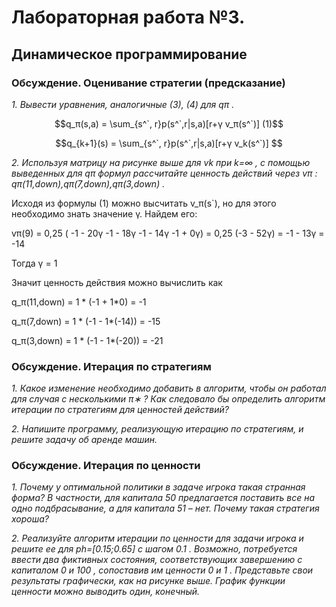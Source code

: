 ﻿# Лабораторная работа №3. 
## Динамическое программирование 

### Обсуждение. Оценивание cтратегии (предcказание)

*1. Вывести уравнения, аналогичные (3), (4) для  qπ .*

```math
q_π(s,a) = \sum_{s^`, r}p(s^`,r|s,a)[r+γ v_π(s^`)]      (1)
```
```math
q_{k+1}(s) = \sum_{s^`, r}p(s^`,r|s,a)[r+γ v_k(s^`)] 
```

*2. Используя матрицу на рисунке выше для  vk  при  k=∞ , с помощью выведенных для  qπ  формул рассчитайте ценность действий через  vπ :  qπ(11,down),qπ(7,down),qπ(3,down) .*

Исходя из формулы (1) можно высчитать v_π(s`), но для этого необходимо знать значение γ. Найдем его:


 vπ(9) =  0,25 ( -1 - 20γ -1 - 18γ -1 - 14γ -1 + 0γ) = 0,25 (-3 - 52γ) = -1 - 13γ = -14

Тогда γ = 1

Значит ценность действия можно вычислить как

q_π(11,down) = 1 * (-1 + 1*0) = -1

q_π(7,down) = 1 * (-1 - 1\*(-14)) = -15

q_π(3,down) = 1 * (-1 - 1\*(-20)) = -21


### Обсуждение. Итерация по стратегиям

*1. Какое изменение необходимо добавить в алгоритм, чтобы он работал для случая с несколькими  π∗ ? Как следовало бы определить алгоритм итерации по стратегиям для ценностей действий?*

*2. Напишите программу, реализующую итерацию по стратегиям, и решите задачу об аренде машин.*

### Обсуждение. Итерация по ценности

*1. Почему у оптимальной политики в задаче игрока такая странная форма? В частности, для капитала  50  предлагается поставить все на одно подбрасывание, а для капитала  51  – нет. Почему такая стратегия хороша?*

*2. Реализуйте алгоритм итерации по ценности для задачи игрока и решите ее для  ph=[0.15;0.65]  с шагом  0.1 . Возможно, потребуется ввести два фиктивных состояния, соответствующих завершению с капиталом  0  и  100 , сопоставив им ценности  0  и  1 . Представьте свои результаты графически, как на рисунке выше. График функции ценности можно выводить один, конечный.*

